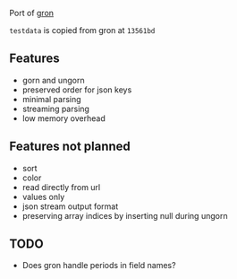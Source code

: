 Port of [gron](https://github.com/tomnomnom/gron)

`testdata` is copied from gron at `13561bd`

## Features
- gorn and ungorn
- preserved order for json keys
- minimal parsing
- streaming parsing
- low memory overhead

## Features not planned
- sort
- color
- read directly from url
- values only
- json stream output format
- preserving array indices by inserting null during ungorn

## TODO
- Does gron handle periods in field names?
